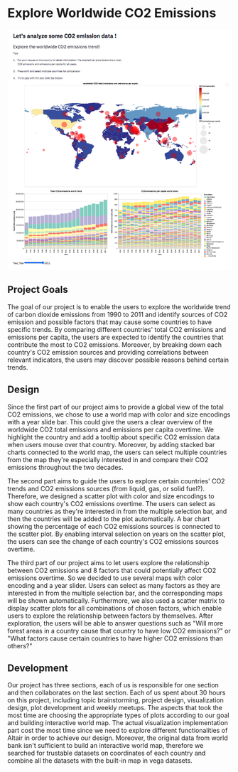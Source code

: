 # Explore Worldwide CO2 Emissions

![A screenshot of your application. Could be a GIF.](project_screenshot.png)

## Project Goals
The goal of our project is to enable the users to explore the worldwide trend of carbon dioxide emissions from 1990 to 2011 and identify sources of CO2 emission and possible factors that may cause some countries to have specific trends. By comparing different countries' total CO2 emissions and emissions per capita, the users are expected to identify the countries that contribute the most to CO2 emissions.
Moreover, by breaking down each country's CO2 emission sources and providing correlations between relevant indicators, the users may discover possible reasons behind certain trends. 


## Design

Since the first part of our project aims to provide a global view of the total CO2 emissions, we chose to use a world map with color and size encodings with a year slide bar. This could give the users a clear overview of the worldwide CO2 total emissions and emissions per capita overtime. We highlight the country and add a tooltip about specific CO2 emission data when users mouse over that country. Moreover, by adding stacked bar charts connected to the world map, the users can select multiple countries from the map they're especially interested in and compare their CO2 emissions throughout the two decades.

The second part aims to guide the users to explore certain countries' CO2 trends and CO2 emissions sources (from liquid, gas, or solid fuel?). Therefore, we designed a scatter plot with color and size encodings to show each country's CO2 emissions overtime. The users can select as many countries as they're interested in from the multiple selection bar, and then the countries will be added to the plot automatically. A bar chart showing the percentage of each CO2 emissions sources is connected to the scatter plot. By enabling interval selection on years on the scatter plot, the users can see the change of each country's CO2 emissions sources overtime. 

The third part of our project aims to let users explore the relationship between CO2 emissions and 8 factors that could potentially affect CO2 emissions overtime. So we decided to use several maps with color encoding and a year slider. Users can select as many factors as they are interested in from the multiple selection bar, and the corresponding maps will be shown automatically. Furthermore, we also used a scatter matrix to display scatter plots for all combinations of chosen factors, which enable users to explore the relationship between factors by themselves. After exploration, the users will be able to answer questions such as "Will more forest areas in a country cause that country to have low CO2 emissions?" or "What factors cause certain countries to have higher CO2 emissions than others?"

## Development

Our project has three sections, each of us is responsible for one section and then collaborates on the last section. Each of us spent about 30 hours on this project, including topic brainstorming, project design, visualization design, plot development and weekly meetups. The aspects that took the most time are choosing the appropriate types of plots according to our goal and building interactive world map. The actual visualization implementation part cost the most time since we need to explore different functionalities of Altair in order to achieve our design. Moreover, the original data from world bank isn't sufficient to build an interactive world map, therefore we searched for trustable datasets on coordinates of each country and combine all the datasets with the built-in map in vega datasets.  
